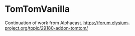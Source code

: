 # TomTomVanilla

Continuation of work from Alphaeast. https://forum.elysium-project.org/topic/29180-addon-tomtom/
